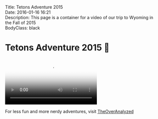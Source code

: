 Title: Tetons Adventure 2015  
Date: 2016-01-16 16:21  
Description: This page is a container for a video of our trip to Wyoming in the Fall of 2015  
BodyClass: black  

<h1>Tetons Adventure 2015 🗻</h1>

<video controls poster="https://d.pr/i/16tNs+" src="https://s3-us-west-1.amazonaws.com/toaassets/videos/Tetons+2015.mp4" title="Video of our trip">
Are you using a crappy browser? It must be crappy, because it doesn't support this HTML5 <code>video</code> element.
</video>

For less fun and more nerdy adventures, visit [TheOverAnalyzed][1]

[1]: http://theoveranalyzed.net "Link back to TheOverAnalyzed home page"